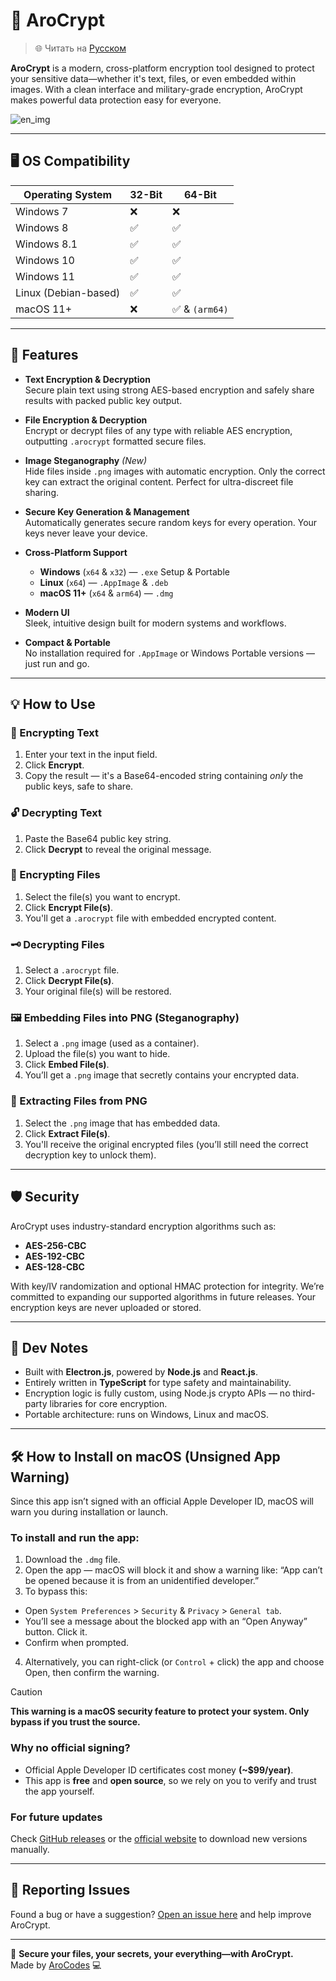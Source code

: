 # 🔐 AroCrypt

> 🌐 Читать на [Русском](README.ru.md)

**AroCrypt** is a modern, cross-platform encryption tool designed to protect your sensitive data—whether it's text, files, or even embedded within images. With a clean interface and military-grade encryption, AroCrypt makes powerful data protection easy for everyone.

![en_img](https://github.com/user-attachments/assets/4df4dd31-ce1a-4091-b83c-3988eef6812d)

---

## 🖥️ OS Compatibility

| Operating System     | 32-Bit | 64-Bit         |
| -------------------- | ------ | -------------- |
| Windows 7            | ❌     | ❌             |
| Windows 8            | ✅     | ✅             |
| Windows 8.1          | ✅     | ✅             |
| Windows 10           | ✅     | ✅             |
| Windows 11           | ✅     | ✅             |
| Linux (Debian-based) | ✅     | ✅             |
| macOS 11+            | ❌     | ✅ & `(arm64)` |

---

## 🚀 Features

- **Text Encryption & Decryption**  
  Secure plain text using strong AES-based encryption and safely share results with packed public key output.

- **File Encryption & Decryption**  
  Encrypt or decrypt files of any type with reliable AES encryption, outputting `.arocrypt` formatted secure files.

- **Image Steganography** _(New)_  
  Hide files inside `.png` images with automatic encryption. Only the correct key can extract the original content. Perfect for ultra-discreet file sharing.

- **Secure Key Generation & Management**  
  Automatically generates secure random keys for every operation. Your keys never leave your device.

- **Cross-Platform Support**

  - **Windows** (`x64` & `x32`) — `.exe` Setup & Portable
  - **Linux** (`x64`) — `.AppImage` & `.deb`
  - **macOS 11+** (`x64` & `arm64`) — `.dmg`

- **Modern UI**  
  Sleek, intuitive design built for modern systems and workflows.

- **Compact & Portable**  
  No installation required for `.AppImage` or Windows Portable versions — just run and go.

---

## 💡 How to Use

### 🔏 Encrypting Text

1. Enter your text in the input field.
2. Click **Encrypt**.
3. Copy the result — it's a Base64-encoded string containing _only_ the public keys, safe to share.

### 🔓 Decrypting Text

1. Paste the Base64 public key string.
2. Click **Decrypt** to reveal the original message.

### 📁 Encrypting Files

1. Select the file(s) you want to encrypt.
2. Click **Encrypt File(s)**.
3. You'll get a `.arocrypt` file with embedded encrypted content.

### 🗝️ Decrypting Files

1. Select a `.arocrypt` file.
2. Click **Decrypt File(s)**.
3. Your original file(s) will be restored.

### 🖼️ Embedding Files into PNG (Steganography)

1. Select a `.png` image (used as a container).
2. Upload the file(s) you want to hide.
3. Click **Embed File(s)**.
4. You’ll get a `.png` image that secretly contains your encrypted data.

### 🧩 Extracting Files from PNG

1. Select the `.png` image that has embedded data.
2. Click **Extract File(s)**.
3. You'll receive the original encrypted files (you’ll still need the correct decryption key to unlock them).

---

## 🛡️ Security

AroCrypt uses industry-standard encryption algorithms such as:

- **AES-256-CBC**
- **AES-192-CBC**
- **AES-128-CBC**

With key/IV randomization and optional HMAC protection for integrity. We’re committed to expanding our supported algorithms in future releases. Your encryption keys are never uploaded or stored.

---

## 🧪 Dev Notes

- Built with **Electron.js**, powered by **Node.js** and **React.js**.
- Entirely written in **TypeScript** for type safety and maintainability.
- Encryption logic is fully custom, using Node.js crypto APIs — no third-party libraries for core encryption.
- Portable architecture: runs on Windows, Linux and macOS.

---

## 🛠️ How to Install on macOS (Unsigned App Warning)

Since this app isn’t signed with an official Apple Developer ID, macOS will warn you during installation or launch.

### To install and run the app:

1. Download the `.dmg` file.
2. Open the app — macOS will block it and show a warning like:
   “App can’t be opened because it is from an unidentified developer.”
3. To bypass this:

- Open `System Preferences` > `Security` & `Privacy` > `General tab`.
- You’ll see a message about the blocked app with an “Open Anyway” button. Click it.
- Confirm when prompted.

4. Alternatively, you can right-click (or `Control` + click) the app and choose Open, then confirm the warning.

> [!CAUTION]
> **This warning is a macOS security feature to protect your system. Only bypass if you trust the source.**

### Why no official signing?

- Official Apple Developer ID certificates cost money **(~$99/year)**.
- This app is **free** and **open source**, so we rely on you to verify and trust the app yourself.

### For future updates

Check [GitHub releases](https://github.com/OfficialAroCodes/arocrypt/releases/latest) or the [official website](https://arocrypt.vercel.app/download) to download new versions manually.

---

## 🐛 Reporting Issues

Found a bug or have a suggestion? [Open an issue here](https://github.com/OfficialAroCodes/AroCrypt/issues) and help improve AroCrypt.

---

🔐 **Secure your files, your secrets, your everything—with AroCrypt.**  
Made by [AroCodes](https://github.com/OfficialAroCodes) 💻
